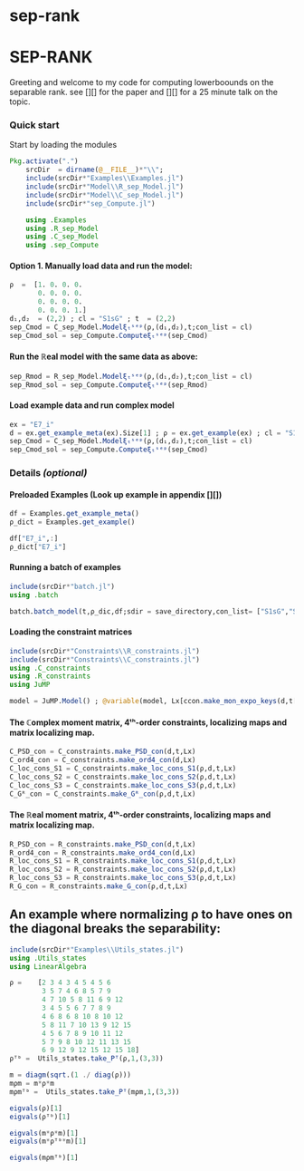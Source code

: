 # sep-rank

# SEP-RANK
Greeting and welcome to my code for computing lowerboounds on the separable rank.
see [][] for the paper
and [][] for a 25 minute talk on the topic.

### Quick start
Start by loading the modules
```Julia
Pkg.activate(".")
    srcDir  = dirname(@__FILE__)*"\\";
    include(srcDir*"Examples\\Examples.jl")
    include(srcDir*"Model\\R_sep_Model.jl")
    include(srcDir*"Model\\C_sep_Model.jl")
    include(srcDir*"sep_Compute.jl")

    using .Examples
    using .R_sep_Model
    using .C_sep_Model
    using .sep_Compute
```

#### Option 1. Manually load data and run the model:
```Julia
ρ  =  [1. 0. 0. 0.
       0. 0. 0. 0.
       0. 0. 0. 0.
       0. 0. 0. 1.]
d₁,d₂  = (2,2) ; cl = "S1sG" ; t  = (2,2)
sep_Cmod = C_sep_Model.Modelξₜˢᵉᵖ(ρ,(d₁,d₂),t;con_list = cl)
sep_Cmod_sol = sep_Compute.Computeξₜˢᵉᵖ(sep_Cmod)
```


#### Run the **ℝeal** model with the same data as above:
```Julia
sep_Rmod = R_sep_Model.Modelξₜˢᵉᵖ(ρ,(d₁,d₂),t;con_list = cl)
sep_Rmod_sol = sep_Compute.Computeξₜˢᵉᵖ(sep_Rmod)
```

#### Load example data and run complex model
```Julia
ex = "E7_i"
d = ex.get_example_meta(ex).Size[1] ; ρ = ex.get_example(ex) ; cl = "S1sG" ; t  = (2,2)
sep_Cmod = C_sep_Model.Modelξₜˢᵉᵖ(ρ,(d₁,d₂),t;con_list = cl)
sep_Cmod_sol = sep_Compute.Computeξₜˢᵉᵖ(sep_Cmod)
```

### Details ***(optional)***
#### Preloaded Examples (Look up example in appendix [][])
```Julia
df = Examples.get_example_meta()
ρ_dict = Examples.get_example()

df["E7_i",:]
ρ_dict["E7_i"]
```

#### Running a batch of examples 
```Julia
include(srcDir*"batch.jl")
using .batch

batch.batch_model(t,ρ_dic,df;sdir = save_directory,con_list= ["S1sG","S2sG","S3sG"])
```

#### Loading the constraint matrices
```Julia
include(srcDir*"Constraints\\R_constraints.jl")
include(srcDir*"Constraints\\C_constraints.jl")
using .C_constraints 
using .R_constraints 
using JuMP

model = JuMP.Model() ; @variable(model, Lx[ccon.make_mon_expo_keys(d,t[1])])
```

#### The **ℂomplex** moment matrix, 4ᵗʰ-order constraints, localizing maps and matrix localizing map.
```Julia
C_PSD_con = C_constraints.make_PSD_con(d,t,Lx)
C_ord4_con = C_constraints.make_ord4_con(d,Lx)
C_loc_cons_S1 = C_constraints.make_loc_cons_S1(ρ,d,t,Lx)
C_loc_cons_S2 = C_constraints.make_loc_cons_S2(ρ,d,t,Lx)
C_loc_cons_S3 = C_constraints.make_loc_cons_S3(ρ,d,t,Lx)
C_Gᴿ_con = C_constraints.make_Gᴿ_con(ρ,d,t,Lx)
```
#### The **ℝeal** moment matrix, 4ᵗʰ-order constraints, localizing maps and matrix localizing map.
```Julia
R_PSD_con = R_constraints.make_PSD_con(d,t,Lx)
R_ord4_con = R_constraints.make_ord4_con(d,Lx)
R_loc_cons_S1 = R_constraints.make_loc_cons_S1(ρ,d,t,Lx)
R_loc_cons_S2 = R_constraints.make_loc_cons_S2(ρ,d,t,Lx)
R_loc_cons_S3 = R_constraints.make_loc_cons_S3(ρ,d,t,Lx)
R_G_con = R_constraints.make_G_con(ρ,d,t,Lx)
```





## An example where normalizing ρ to have ones on the diagonal breaks the separability:

``` Julia
include(srcDir*"Examples\\Utils_states.jl")
using .Utils_states
using LinearAlgebra

ρ =    [2 3 4 3 4 5 4 5 6
        3 5 7 4 6 8 5 7 9
        4 7 10 5 8 11 6 9 12
        3 4 5 5 6 7 7 8 9
        4 6 8 6 8 10 8 10 12
        5 8 11 7 10 13 9 12 15
        4 5 6 7 8 9 10 11 12
        5 7 9 8 10 12 11 13 15
        6 9 12 9 12 15 12 15 18]
ρᵀᵇ =  Utils_states.take_Pᵀ(ρ,1,(3,3))

m = diagm(sqrt.(1 ./ diag(ρ)))
mρm = m*ρ*m
mρmᵀᵇ =  Utils_states.take_Pᵀ(mρm,1,(3,3))

eigvals(ρ)[1]
eigvals(ρᵀᵇ)[1]

eigvals(m*ρ*m)[1]
eigvals(m*ρᵀᵇ*m)[1]

eigvals(mρmᵀᵇ)[1]
```

